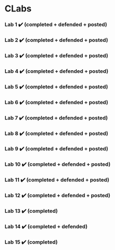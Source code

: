 # CLabs
### Lab 1  ✔️ (completed + defended + posted)
### Lab 2  ✔️ (completed + defended + posted)
### Lab 3  ✔️ (completed + defended + posted)
### Lab 4  ✔️ (completed + defended + posted)
### Lab 5  ✔️ (completed + defended + posted)
### Lab 6  ✔️ (completed + defended + posted)
### Lab 7  ✔️ (completed + defended + posted)
### Lab 8  ✔️ (completed + defended + posted)
### Lab 9  ✔️ (completed + defended + posted)
### Lab 10 ✔️ (completed + defended + posted)
### Lab 11 ✔️ (completed + defended + posted)
### Lab 12 ✔️ (completed + defended + posted)
### Lab 13 ✔️ (completed)
### Lab 14 ✔️ (completed + defended)
### Lab 15 ✔️ (completed)
